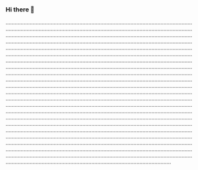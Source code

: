 ### Hi there 👋

......................................................................................................................................................................................................................................................................................................................................................................................................................................................................................................................................................................................................................................................................................................................................................................................................................................................................................................................................................................................................................................................................................................................................................................................................................................................................................................................................................................................................................................................................................................................................................................................................................................................................................................................................................................................................................................................................................................................................................................................................................................................................................................................................................................................................................................................................................................................................................................................................................................................................................................................................................................................................................................................................................................................................................................................................................................................................................................................................................